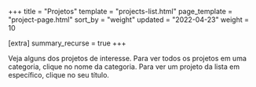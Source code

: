 +++
title = "Projetos"
template = "projects-list.html"
page_template = "project-page.html"
sort_by = "weight"
updated = "2022-04-23"
weight = 10

[extra]
summary_recurse = true
+++

Veja alguns dos projetos de interesse. Para ver todos os projetos em uma categoria, clique no nome da categoria. Para ver um projeto da lista em específico, clique no seu título.
